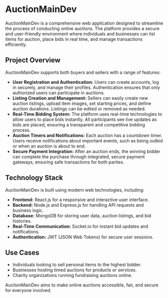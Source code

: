 # AuctionMainDev

AuctionMainDev is a comprehensive web application designed to streamline the process of conducting online auctions. The platform provides a secure and user-friendly environment where individuals and businesses can list items for auction, place bids in real time, and manage transactions efficiently.

## Project Overview

AuctionMainDev supports both buyers and sellers with a range of features:

- **User Registration and Authentication:** Users can create accounts, log in securely, and manage their profiles. Authentication ensures that only authorized users can participate in auctions.
- **Listing Creation and Management:** Sellers can easily create new auction listings, upload item images, set starting prices, and define auction durations. Listings can be edited or removed as needed.
- **Real-Time Bidding System:** The platform uses real-time technologies to allow users to place bids instantly. All participants see live updates as bids are placed, ensuring a transparent and competitive bidding process.
- **Auction Timers and Notifications:** Each auction has a countdown timer. Users receive notifications about important events, such as being outbid or when an auction is about to end.
- **Secure Payment Integration:** After an auction ends, the winning bidder can complete the purchase through integrated, secure payment gateways, ensuring safe transactions for both parties.

## Technology Stack

AuctionMainDev is built using modern web technologies, including:

- **Frontend:** React.js for a responsive and interactive user interface.
- **Backend:** Node.js and Express.js for handling API requests and business logic.
- **Database:** MongoDB for storing user data, auction listings, and bid histories.
- **Real-Time Communication:** Socket.io for instant bid updates and notifications.
- **Authentication:** JWT (JSON Web Tokens) for secure user sessions.

## Use Cases

- Individuals looking to sell personal items to the highest bidder.
- Businesses hosting timed auctions for products or services.
- Charity organizations running fundraising auctions online.

AuctionMainDev aims to make online auctions accessible, fair, and secure for everyone involved.
